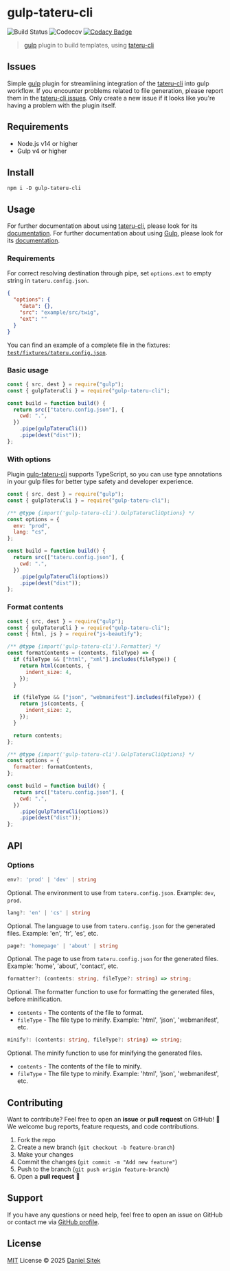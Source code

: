 # gulp-tateru-cli

![Build Status](https://github.com/danielsitek/gulp-tateru-cli/actions/workflows/dev.yml/badge.svg?branch=main)
![Codecov](https://img.shields.io/codecov/c/gh/danielsitek/gulp-tateru-cli)
[![Codacy Badge](https://app.codacy.com/project/badge/Grade/63bb300962e1454e9b173e00c89cf1fb)](https://app.codacy.com/gh/danielsitek/gulp-tateru-cli/dashboard?utm_source=gh&utm_medium=referral&utm_content=&utm_campaign=Badge_grade)

> [gulp](http://gulpjs.com/) plugin to build templates, using [tateru-cli](https://github.com/danielsitek/tateru-cli)

## Issues

Simple [gulp](https://github.com/gulpjs/gulp) plugin for streamlining integration of the [tateru-cli](https://github.com/danielsitek/tateru-cli) into gulp workflow. If you encounter problems related to file generation, please report them in the [tateru-cli issues](https://github.com/danielsitek/tateru-cli/issues). Only create a new issue if it looks like you're having a problem with the plugin itself.

## Requirements

- Node.js v14 or higher
- Gulp v4 or higher

## Install

```
npm i -D gulp-tateru-cli
```

## Usage

For further documentation about using [tateru-cli](https://github.com/danielsitek/tateru-cli), please look for its [documentation](https://github.com/danielsitek/tateru-cli/blob/master/README.md). For further documentation about using [Gulp](https://gulpjs.com/), please look for its [documentation](https://gulpjs.com/docs/en/getting-started/quick-start).

### Requirements

For correct resolving destination through pipe, set `options.ext` to empty string in `tateru.config.json`.

```json
{
  "options": {
    "data": {},
    "src": "example/src/twig",
    "ext": ""
  }
}
```

You can find an example of a complete file in the fixtures: [`test/fixtures/tateru.config.json`](./test/fixtures/tateru.config.json).

### Basic usage

```javascript
const { src, dest } = require("gulp");
const { gulpTateruCli } = require("gulp-tateru-cli");

const build = function build() {
  return src(["tateru.config.json"], {
    cwd: ".",
  })
    .pipe(gulpTateruCli())
    .pipe(dest("dist"));
};
```

### With options

Plugin [gulp-tateru-cli](https://github.com/danielsitek/gulp-tateru-cli) supports TypeScript, so you can use type annotations in your gulp files for better type safety and developer experience.

```javascript
const { src, dest } = require("gulp");
const { gulpTateruCli } = require("gulp-tateru-cli");

/** @type {import('gulp-tateru-cli').GulpTateruCliOptions} */
const options = {
  env: "prod",
  lang: "cs",
};

const build = function build() {
  return src(["tateru.config.json"], {
    cwd: ".",
  })
    .pipe(gulpTateruCli(options))
    .pipe(dest("dist"));
};
```

### Format contents

```javascript
const { src, dest } = require("gulp");
const { gulpTateruCli } = require("gulp-tateru-cli");
const { html, js } = require("js-beautify");

/** @type {import('gulp-tateru-cli').Formatter} */
const formatContents = (contents, fileType) => {
  if (fileType && ["html", "xml"].includes(fileType)) {
    return html(contents, {
      indent_size: 4,
    });
  }

  if (fileType && ["json", "webmanifest"].includes(fileType)) {
    return js(contents, {
      indent_size: 2,
    });
  }

  return contents;
};

/** @type {import('gulp-tateru-cli').GulpTateruCliOptions} */
const options = {
  formatter: formatContents,
};

const build = function build() {
  return src(["tateru.config.json"], {
    cwd: ".",
  })
    .pipe(gulpTateruCli(options))
    .pipe(dest("dist"));
};
```

## API

### Options

```ts
env?: 'prod' | 'dev' | string
```

Optional. The environment to use from `tateru.config.json`. Example: `dev`, `prod`.

```ts
lang?: 'en' | 'cs' | string
```

Optional. The language to use from `tateru.config.json` for the generated files. Example: 'en', 'fr', 'es', etc.

```ts
page?: 'homepage' | 'about' | string
```

Optional. The page to use from `tateru.config.json` for the generated files. Example: 'home', 'about', 'contact', etc.

```ts
formatter?: (contents: string, fileType?: string) => string;
```

Optional. The formatter function to use for formatting the generated files, before minification.

- `contents` - The contents of the file to format.
- `fileType` - The file type to minify. Example: 'html', 'json', 'webmanifest', etc.

```ts
minify?: (contents: string, fileType?: string) => string;
```

Optional. The minify function to use for minifying the generated files.

- `contents` - The contents of the file to minify.
- `fileType` - The file type to minify. Example: 'html', 'json', 'webmanifest', etc.

## Contributing

Want to contribute? Feel free to open an **issue** or **pull request** on GitHub! 🚀 We welcome bug reports, feature requests, and code contributions.

1. Fork the repo
2. Create a new branch (`git checkout -b feature-branch`)
3. Make your changes
4. Commit the changes (`git commit -m "Add new feature"`)
5. Push to the branch (`git push origin feature-branch`)
6. Open a **pull request** 🚀

## Support

If you have any questions or need help, feel free to open an issue on GitHub or contact me via [GitHub profile](https://github.com/danielsitek).

## License

[MIT](./LICENSE) License © 2025 [Daniel Sitek](https://github.com/danielsitek)
